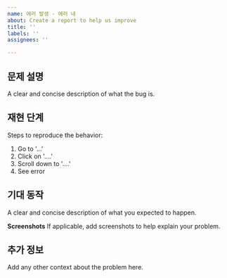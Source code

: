 ```yaml
---
name: 에러 발생 - 에러 내
about: Create a report to help us improve
title: ''
labels: ''
assignees: ''

---
```


## 문제 설명
A clear and concise description of what the bug is.

## 재현 단계
Steps to reproduce the behavior:
1. Go to '...'
2. Click on '....'
3. Scroll down to '....'
4. See error

## 기대 동작
A clear and concise description of what you expected to happen.

**Screenshots**
If applicable, add screenshots to help explain your problem.

## 추가 정보
Add any other context about the problem here.
